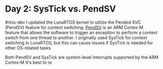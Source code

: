 # Day 2: SysTick vs. PendSV
#rtos-dev 
 I updated the LunaRTOS kernel to utilize the Pended SVC (PendSV) feature for context switching. [PendSV](https://developer.arm.com/documentation/107706/latest/System-exceptions/Pended-SVC---PendSV) is an ARM Cortex-M feature that allows the software to trigger an exception to perform a context switch from one thread to another. I originally used SysTick for context switching in LunaRTOS, but this can cause issues if SysTick is needed for other OS-related tasks.
 
Both PendSV and SysTick are system-level interrupts supported by the ARM Cortex-M 
It's best to re